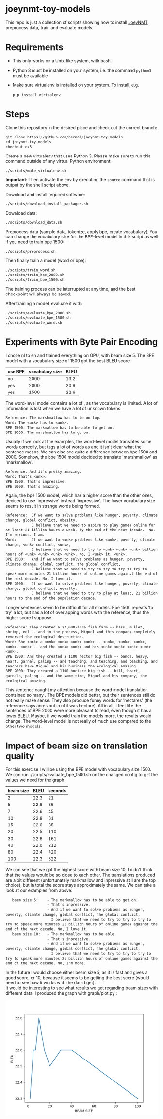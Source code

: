 # joeynmt-toy-models

This repo is just a collection of scripts showing how to install [JoeyNMT](https://github.com/joeynmt/joeynmt), preprocess
data, train and evaluate models.

# Requirements

- This only works on a Unix-like system, with bash.
- Python 3 must be installed on your system, i.e. the command `python3` must be available
- Make sure virtualenv is installed on your system. To install, e.g.

    `pip install virtualenv`

# Steps

Clone this repository in the desired place and check out the correct branch:

    git clone https://github.com/bernai/joeynmt-toy-models
    cd joeynmt-toy-models
    checkout ex5

Create a new virtualenv that uses Python 3. Please make sure to run this command outside of any virtual Python environment:

    ./scripts/make_virtualenv.sh

**Important**: Then activate the env by executing the `source` command that is output by the shell script above.

Download and install required software:

    ./scripts/download_install_packages.sh

Download data:

    ./scripts/download_data.sh

Preprocess data (sample data, tokenize, apply bpe, create vocabulary). 
You can change the vocabulary size for the BPE-level model in this script as well if you need to train bpe 1500:

    ./scripts/preprocess.sh

Then finally train a model (word or bpe):

    ./scripts/train_word.sh
    ./scripts/train_bpe_2000.sh
    ./scripts/train_bpe_1500.sh

The training process can be interrupted at any time, and the best checkpoint will always be saved.

After training a model, evaluate it with:

    ./scripts/evaluate_bpe_2000.sh
    ./scripts/evaluate_bpe_1500.sh
    ./scripts/evaluate_word.sh


# Experiments with Byte Pair Encoding

I chose nl to en and trained everything on GPU, with beam size 5. 
The BPE model with a vocabulary size of 1500 got the best BLEU score.

| use BPE | vocabulary size | BLEU  |
|---------|-----------------|-------|
| no      | 2000            | 13.2 |
| yes     | 2000            | 20.9 |
| yes     | 1500            | 22.6 |

The word-level model contains a lot of <unk>, as the vocabulary is limited. A lot of information is lost when we have a lot of unknown tokens:

    Reference: The marshmallow has to be on top.
    Word: The <unk> has to <unk>.
    BPE 1500: The markmallow has to be able to get on.
    BPE 2000: The marshmallow has to go on.

Usually if we look at the examples, the word-level model translates some words correctly, but tags a lot of words as <unk> and it isn't clear what the sentence means.
We can also see quite a difference between bpe 1500 and 2000. Somehow, the bpe 1500 model decided to translate 'marshmallow' as 'markmallow'. 

    Reference: And it's pretty amazing.
    Word: That's <unk>.
    BPE 1500: That's inpressive.
    BPE 2000: That's amazing.

Again, the bpe 1500 model, which has a higher score than the other ones, decided to use 'inpressive' instead 'impressive'. 
The lower vocabulary size seems to result in strange words being formed.

    Reference:  If we want to solve problems like hunger, poverty, climate change, global conflict, obesity, 
                I believe that we need to aspire to play games online for at least 21 billion hours a week, by the end of the next decade.  No. I'm serious. I am.
    Word:       If we want to <unk> problems like <unk>, poverty, climate change, <unk> conflict, <unk>, 
                I believe that we need to try to <unk> <unk> <unk> billion hours of <unk> <unk> <unk> <unk>. No, I <unk> it. <unk>.
    BPE 1500:   And if we want to solve problems as hunger, poverty, climate change, global conflict, the global conflict, 
                I believe that we need to try to try to try to try to speak more minutes 21 billion hours of online games against the end of the next decade. No, I love it.
    BPE 2000:   If we want to solve problems like hunger, poverty, climate change, global conflict, equally, 
                I believe that we need to try to play at least, 21 billion hours to the end of the population decade.

Longer sentences seem to be difficult for all models. Bpe 1500 repeats 'to try' a lot, but has a lot of overlapping words with the reference, thus the higher score I suppose.

    Reference: They created a 27,000-acre fish farm -- bass, mullet, shrimp, eel -- and in the process, Miguel and this company completely reversed the ecological destruction.
    Word: She <unk> a <unk> <unk> <unk> <unk> -- <unk>, <unk>, <unk>, <unk>, <unk> -- and the <unk> <unk> and his <unk> <unk> <unk> <unk> <unk>.
    BPE 1500: And they created a 1100 hector big fish -- bands, heavy, heart, garnal, paling -- and teaching, and teaching, and teaching, and teachers have Miguel and his business the ecological amazing.
    BPE 2000: They created a 1100 hoctare big fish -- bill, heart, garnals, paling -- and the same time, Miguel and his company, the ecological amazing.
    
This sentence caught my attention because the word model translation contained so many <unk>. The BPE models did better, but their sentences still do not really make sense. They also produce funny words for 'hectares' (the reference says acres but in nl it was hectare).
All in all, I feel like the sentences of BPE 2000 were more pleasant to read, even though it has a lower BLEU. Maybe, if we would train the models more, the results would change. The word-level model is not really of much use compared to the other two models.

# Impact of beam size on translation quality

For this exercise I will be using the BPE model with vocabulary size 1500. 
We can run ./scripts/evaluate_bpe_1500.sh on the changed config to get the values we need for the graph.

| beam size | BLEU | seconds |
|-----------|------|---------|
| 2         | 22.3 | 21      |
| 5         | 22.6 | 36      |
| 7         | 22.6 | 45      |
| 10        | 22.8 | 61      |
| 15        | 22.6 | 85      |
| 20        | 22.5 | 110     |
| 30        | 22.6 | 161     |
| 40        | 22.6 | 212     |
| 80        | 22.4 | 420     |
| 100       | 22.3 | 522     |

We can see that we got the highest score with beam size 10.
I didn't think that the values would be so close to each other. The translations produced are a bit different (unfortunately markmallow and inpressive still are the top choice), 
but in total the score stays approximately the same. We can take a look at our examples from above:

       beam size 5:    - The markmallow has to be able to get on.
                       - That's inpressive.
                       - And if we want to solve problems as hunger, poverty, climate change, global conflict, the global conflict, 
                         I believe that we need to try to try to try to try to speak more minutes 21 billion hours of online games against the end of the next decade. No, I love it.
       beam size 10:   - The markmallow has to be able.
                       - That's inpressive.
                       - And if we want to solve problems as hunger, poverty, climate change, global conflict, the global conflict, 
                         I believe that we need to try to try to try to try to speak more minutes 21 billion hours of online games against the end of the next decade. No, I'm mone.
       
In the future I would choose either beam size 5, as it is fast and gives a good score, or 10, because it seems to be getting the best score (would need to see how it works with the data I get).  
It would be interesting to see what results we get regarding beam sizes with different data.
I produced the graph with graph/plot.py :

![Graph Beam Size](graph/graph.png)
